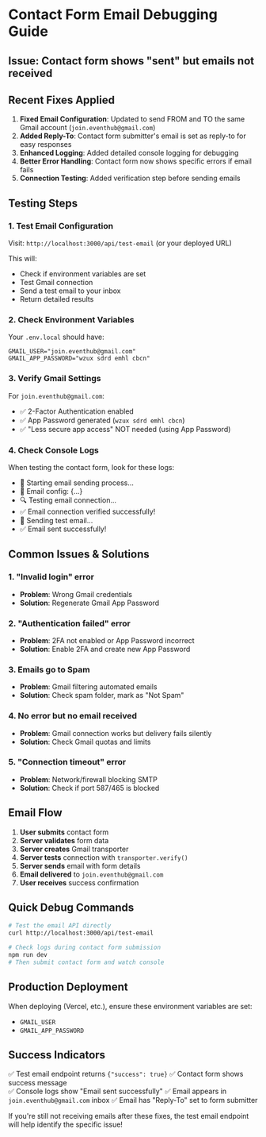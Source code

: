 # Contact Form Email Debugging Guide

## Issue: Contact form shows "sent" but emails not received

## Recent Fixes Applied

1. **Fixed Email Configuration**: Updated to send FROM and TO the same Gmail account (`join.eventhub@gmail.com`)
2. **Added Reply-To**: Contact form submitter's email is set as reply-to for easy responses
3. **Enhanced Logging**: Added detailed console logging for debugging
4. **Better Error Handling**: Contact form now shows specific errors if email fails
5. **Connection Testing**: Added verification step before sending emails

## Testing Steps

### 1. Test Email Configuration

Visit: `http://localhost:3000/api/test-email` (or your deployed URL)

This will:

- Check if environment variables are set
- Test Gmail connection
- Send a test email to your inbox
- Return detailed results

### 2. Check Environment Variables

Your `.env.local` should have:

```
GMAIL_USER="join.eventhub@gmail.com"
GMAIL_APP_PASSWORD="wzux sdrd emhl cbcn"
```

### 3. Verify Gmail Settings

For `join.eventhub@gmail.com`:

- ✅ 2-Factor Authentication enabled
- ✅ App Password generated (`wzux sdrd emhl cbcn`)
- ✅ "Less secure app access" NOT needed (using App Password)

### 4. Check Console Logs

When testing the contact form, look for these logs:

- 🚀 Starting email sending process...
- 📧 Email config: {...}
- 🔍 Testing email connection...
- ✅ Email connection verified successfully!
- 📧 Sending test email...
- ✅ Email sent successfully!

## Common Issues & Solutions

### 1. "Invalid login" error

- **Problem**: Wrong Gmail credentials
- **Solution**: Regenerate Gmail App Password

### 2. "Authentication failed" error

- **Problem**: 2FA not enabled or App Password incorrect
- **Solution**: Enable 2FA and create new App Password

### 3. Emails go to Spam

- **Problem**: Gmail filtering automated emails
- **Solution**: Check spam folder, mark as "Not Spam"

### 4. No error but no email received

- **Problem**: Gmail connection works but delivery fails silently
- **Solution**: Check Gmail quotas and limits

### 5. "Connection timeout" error

- **Problem**: Network/firewall blocking SMTP
- **Solution**: Check if port 587/465 is blocked

## Email Flow

1. **User submits** contact form
2. **Server validates** form data
3. **Server creates** Gmail transporter
4. **Server tests** connection with `transporter.verify()`
5. **Server sends** email with form details
6. **Email delivered** to `join.eventhub@gmail.com`
7. **User receives** success confirmation

## Quick Debug Commands

```bash
# Test the email API directly
curl http://localhost:3000/api/test-email

# Check logs during contact form submission
npm run dev
# Then submit contact form and watch console
```

## Production Deployment

When deploying (Vercel, etc.), ensure these environment variables are set:

- `GMAIL_USER`
- `GMAIL_APP_PASSWORD`

## Success Indicators

✅ Test email endpoint returns `{"success": true}`
✅ Contact form shows success message  
✅ Console logs show "Email sent successfully"
✅ Email appears in `join.eventhub@gmail.com` inbox
✅ Email has "Reply-To" set to form submitter

If you're still not receiving emails after these fixes, the test email endpoint will help identify the specific issue!
